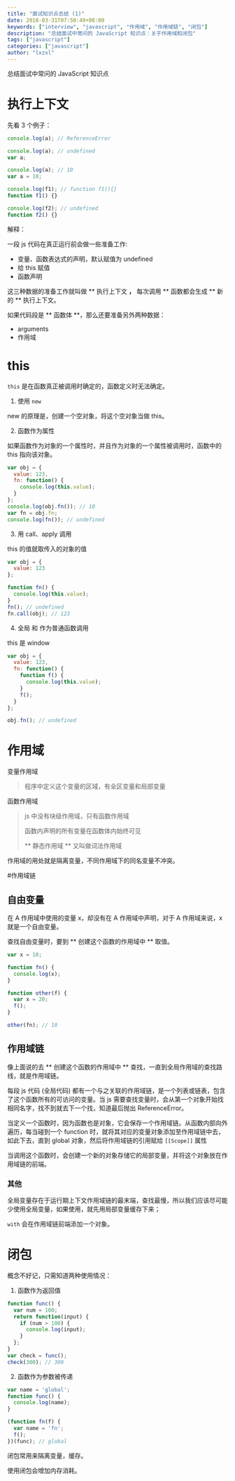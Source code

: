 ```yaml
---
title: "面试知识点总结 (1)"
date: 2018-03-31T07:50:49+08:00
keywords: ["interview", "javascript", "作用域", "作用域链", "闭包"]
description: "总结面试中常问的 JavaScript 知识点：关于作用域和闭包"
tags: ["javascript"]
categories: ["javascript"]
author: "lxzxl"
---
```


总结面试中常问的 JavaScript 知识点

# 执行上下文

先看 3 个例子：

```javascript
console.log(a); // ReferenceError

console.log(a); // undefined
var a;

console.log(a); // 10
var a = 10;

console.log(f1); // function f1(){}
function f1() {}

console.log(f2); // undefined
function f2() {}
```

解释：

一段 js 代码在真正运行前会做一些准备工作:

* 变量、函数表达式的声明，默认赋值为 undefined
* 给 this 赋值
* 函数声明

这三种数据的准备工作就叫做 ** 执行上下文 **，** 每次调用 ** 函数都会生成 ** 新的 ** 执行上下文。

如果代码段是 ** 函数体 **，那么还要准备另外两种数据：

* arguments
* 作用域

# this

`this` 是在函数真正被调用时确定的，函数定义时无法确定。

1.  使用 `new`

new 的原理是，创建一个空对象，将这个空对象当做 this。

2.  函数作为属性

如果函数作为对象的一个属性时，并且作为对象的一个属性被调用时，函数中的 this 指向该对象。

```javascript
var obj = {
  value: 123,
  fn: function() {
    console.log(this.value);
  }
};
console.log(obj.fn()); // 10
var fn = obj.fn;
console.log(fn()); // undefined
```

3.  用 call、apply 调用

this 的值就取传入的对象的值

```javascript
var obj = {
  value: 123
};

function fn() {
  console.log(this.value);
}
fn(); // undefined
fn.call(obj); // 123
```

4.  全局 和 作为普通函数调用

this 是 window

```javascript
var obj = {
  value: 123,
  fn: function() {
    function f() {
      console.log(this.value);
    }
    f();
  }
};

obj.fn(); // undefined
```

# 作用域

变量作用域

> 程序中定义这个变量的区域，有全区变量和局部变量

函数作用域

> js 中没有块级作用域，只有函数作用域
>
> 函数内声明的所有变量在函数体内始终可见
>
> ** 静态作用域 ** 又叫做词法作用域

作用域的用处就是隔离变量，不同作用域下的同名变量不冲突。

#作用域链

## 自由变量

在 A 作用域中使用的变量 x，却没有在 A 作用域中声明，对于 A 作用域来说，x 就是一个自由变量。

查找自由变量时，要到 ** 创建这个函数的作用域中 ** 取值。

```javascript
var x = 10;

function fn() {
  console.log(x);
}

function other(f) {
  var x = 20;
  f();
}

other(fn); // 10
```

## 作用域链

像上面说的去 ** 创建这个函数的作用域中 ** 查找，一直到全局作用域的查找路线，就是作用域链。

每段 js 代码 (全局代码) 都有一个与之关联的作用域链，是一个列表或链表，包含了这个函数所有的可访问的变量。当 js 需要查找变量时，会从第一个对象开始找相同名字，找不到就去下一个找，知道最后抛出 ReferenceError。

当定义一个函数时，因为函数也是对象，它会保存一个作用域链。从函数内部向外遍历，每当碰到一个 function 时，就将其对应的变量对象添加至作用域链中去，如此下去，直到 global 对象，然后将作用域链的引用赋给 `[[Scope]]` 属性

当调用这个函数时，会创建一个新的对象存储它的局部变量，并将这个对象放在作用域链的前端。

### 其他

全局变量存在于运行期上下文作用域链的最末端，查找最慢，所以我们应该尽可能少使用全局变量，如果使用，就先用局部变量缓存下来；

`with` 会在作用域链前端添加一个对象。

# 闭包

概念不好记，只需知道两种使用情况：

1.  函数作为返回值

```javascript
function func() {
  var num = 100;
  return function(input) {
    if (num > 100) {
      console.log(input);
    }
  };
}
var check = func();
check(300); // 300
```

2.  函数作为参数被传递

```javascript
var name = 'global';
function func() {
  console.log(name);
}

(function fn(f) {
  var name = 'fn';
  f();
})(func); // global
```

闭包常用来隔离变量，缓存。

使用闭包会增加内存消耗。
